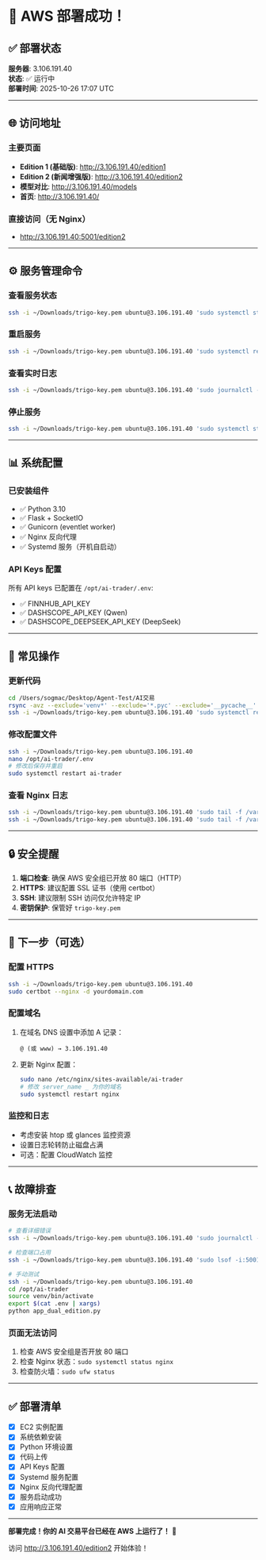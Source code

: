 # 🎉 AWS 部署成功！

## ✅ 部署状态

**服务器**: 3.106.191.40  
**状态**: ✅ 运行中  
**部署时间**: 2025-10-26 17:07 UTC

---

## 🌐 访问地址

### 主要页面
- **Edition 1 (基础版)**: http://3.106.191.40/edition1
- **Edition 2 (新闻增强版)**: http://3.106.191.40/edition2
- **模型对比**: http://3.106.191.40/models
- **首页**: http://3.106.191.40/

### 直接访问（无 Nginx）
- http://3.106.191.40:5001/edition2

---

## ⚙️ 服务管理命令

### 查看服务状态
```bash
ssh -i ~/Downloads/trigo-key.pem ubuntu@3.106.191.40 'sudo systemctl status ai-trader'
```

### 重启服务
```bash
ssh -i ~/Downloads/trigo-key.pem ubuntu@3.106.191.40 'sudo systemctl restart ai-trader'
```

### 查看实时日志
```bash
ssh -i ~/Downloads/trigo-key.pem ubuntu@3.106.191.40 'sudo journalctl -u ai-trader -f'
```

### 停止服务
```bash
ssh -i ~/Downloads/trigo-key.pem ubuntu@3.106.191.40 'sudo systemctl stop ai-trader'
```

---

## 📊 系统配置

### 已安装组件
- ✅ Python 3.10
- ✅ Flask + SocketIO
- ✅ Gunicorn (eventlet worker)
- ✅ Nginx 反向代理
- ✅ Systemd 服务（开机自启动）

### API Keys 配置
所有 API keys 已配置在 `/opt/ai-trader/.env`:
- ✅ FINNHUB_API_KEY
- ✅ DASHSCOPE_API_KEY (Qwen)
- ✅ DASHSCOPE_DEEPSEEK_API_KEY (DeepSeek)

---

## 🔧 常见操作

### 更新代码
```bash
cd /Users/sogmac/Desktop/Agent-Test/AI交易
rsync -avz --exclude='venv*' --exclude='*.pyc' --exclude='__pycache__' --exclude='.git' --exclude='*.log' -e 'ssh -i ~/Downloads/trigo-key.pem' . ubuntu@3.106.191.40:/opt/ai-trader/
ssh -i ~/Downloads/trigo-key.pem ubuntu@3.106.191.40 'sudo systemctl restart ai-trader'
```

### 修改配置文件
```bash
ssh -i ~/Downloads/trigo-key.pem ubuntu@3.106.191.40
nano /opt/ai-trader/.env
# 修改后保存并重启
sudo systemctl restart ai-trader
```

### 查看 Nginx 日志
```bash
ssh -i ~/Downloads/trigo-key.pem ubuntu@3.106.191.40 'sudo tail -f /var/log/nginx/ai-trader-access.log'
ssh -i ~/Downloads/trigo-key.pem ubuntu@3.106.191.40 'sudo tail -f /var/log/nginx/ai-trader-error.log'
```

---

## 🔒 安全提醒

1. **端口检查**: 确保 AWS 安全组已开放 80 端口（HTTP）
2. **HTTPS**: 建议配置 SSL 证书（使用 certbot）
3. **SSH**: 建议限制 SSH 访问仅允许特定 IP
4. **密钥保护**: 保管好 `trigo-key.pem`

---

## 🚀 下一步（可选）

### 配置 HTTPS
```bash
ssh -i ~/Downloads/trigo-key.pem ubuntu@3.106.191.40
sudo certbot --nginx -d yourdomain.com
```

### 配置域名
1. 在域名 DNS 设置中添加 A 记录：
   ```
   @ (或 www) → 3.106.191.40
   ```
2. 更新 Nginx 配置：
   ```bash
   sudo nano /etc/nginx/sites-available/ai-trader
   # 修改 server_name _ 为你的域名
   sudo systemctl restart nginx
   ```

### 监控和日志
- 考虑安装 htop 或 glances 监控资源
- 设置日志轮转防止磁盘占满
- 可选：配置 CloudWatch 监控

---

## 📞 故障排查

### 服务无法启动
```bash
# 查看详细错误
ssh -i ~/Downloads/trigo-key.pem ubuntu@3.106.191.40 'sudo journalctl -u ai-trader -n 100'

# 检查端口占用
ssh -i ~/Downloads/trigo-key.pem ubuntu@3.106.191.40 'sudo lsof -i:5001'

# 手动测试
ssh -i ~/Downloads/trigo-key.pem ubuntu@3.106.191.40
cd /opt/ai-trader
source venv/bin/activate
export $(cat .env | xargs)
python app_dual_edition.py
```

### 页面无法访问
1. 检查 AWS 安全组是否开放 80 端口
2. 检查 Nginx 状态：`sudo systemctl status nginx`
3. 检查防火墙：`sudo ufw status`

---

## ✅ 部署清单

- [x] EC2 实例配置
- [x] 系统依赖安装
- [x] Python 环境设置
- [x] 代码上传
- [x] API Keys 配置
- [x] Systemd 服务配置
- [x] Nginx 反向代理配置
- [x] 服务启动成功
- [x] 应用响应正常

---

**部署完成！你的 AI 交易平台已经在 AWS 上运行了！** 🎊

访问 http://3.106.191.40/edition2 开始体验！



